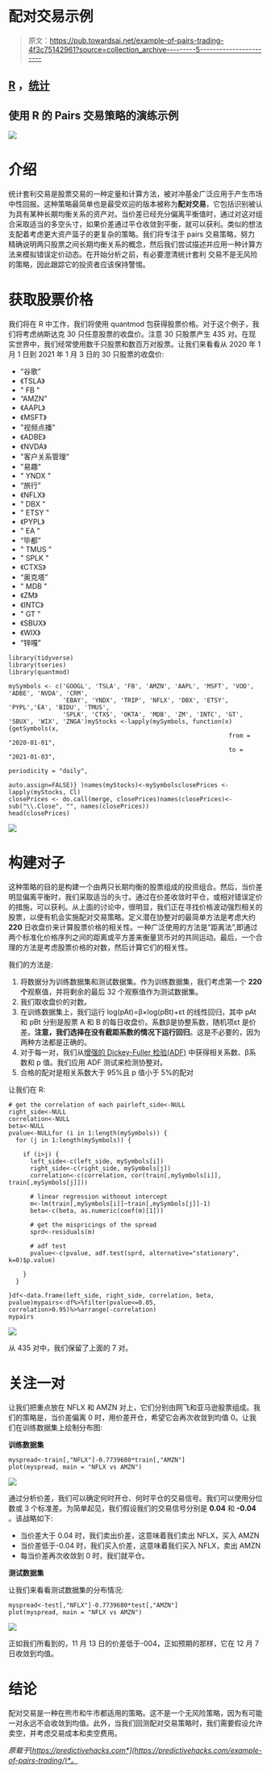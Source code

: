 # 配对交易示例

> 原文：<https://pub.towardsai.net/example-of-pairs-trading-4f3c75142961?source=collection_archive---------5----------------------->

## [R](https://towardsai.net/p/category/programming/r) ，[统计](https://towardsai.net/p/category/statistics)

## 使用 R 的 Pairs 交易策略的演练示例

![](img/c51b9fe7909e969fec435e8103c4aacb.png)

# 介绍

统计套利交易是股票交易的一种定量和计算方法，被对冲基金广泛应用于产生市场中性回报。这种策略最简单也是最受欢迎的版本被称为**配对交易**，它包括识别被认为具有某种长期均衡关系的资产对。当价差已经充分偏离平衡值时，通过对这对组合采取适当的多空头寸，如果价差通过平仓收敛到平衡，就可以获利。类似的想法支配着考虑更大资产篮子的更复杂的策略。我们将专注于 pairs 交易策略，努力
精确说明两只股票之间长期均衡关系的概念，然后我们尝试描述并应用一种计算方法来模拟错误定价动态。在开始分析之前，有必要澄清统计套利
交易不是无风险的策略，因此跟踪它的投资者应该保持警惕。

# 获取股票价格

我们将在 R 中工作，我们将使用 quantmod 包获得股票价格。对于这个例子，我们将考虑纳斯达克 30 只任意股票的收盘价。注意 30 只股票产生 435 对。在现实世界中，我们经常使用数千只股票和数百万对股票。让我们来看看从 2020 年 1 月 1 日到 2021 年 1 月 3 日的 30 只股票的收盘价:

*   “谷歌”
*   《TSLA》
*   " FB "
*   “AMZN”
*   《AAPL》
*   《MSFT》
*   "视频点播"
*   《ADBE》
*   《NVDA》
*   "客户关系管理"
*   "易趣"
*   " YNDX "
*   “旅行”
*   《NFLX》
*   " DBX "
*   " ETSY "
*   《PYPL》
*   " EA "
*   “毕都”
*   " TMUS "
*   " SPLK "
*   《CTXS》
*   “奥克塔”
*   " MDB "
*   《ZM》
*   《INTC》
*   " GT "
*   《SBUX》
*   《WIX》
*   “锌嘎”

```
library(tidyverse)
library(tseries)
library(quantmod)

mySymbols <- c('GOOGL', 'TSLA', 'FB', 'AMZN', 'AAPL', 'MSFT', 'VOD',  'ADBE', 'NVDA', 'CRM',
               'EBAY', 'YNDX', 'TRIP', 'NFLX', 'DBX', 'ETSY', 'PYPL','EA', 'BIDU', 'TMUS',
               'SPLK', 'CTXS', 'OKTA', 'MDB', 'ZM', 'INTC', 'GT', 'SBUX', 'WIX', 'ZNGA')myStocks <-lapply(mySymbols, function(x) {getSymbols(x, 
                                                             from = "2020-01-01", 
                                                             to = "2021-01-03",
                                                             periodicity = "daily",
                                                             auto.assign=FALSE)} )names(myStocks)<-mySymbolsclosePrices <- lapply(myStocks, Cl)
closePrices <- do.call(merge, closePrices)names(closePrices)<-sub("\\.Close", "", names(closePrices))
head(closePrices)
```

![](img/92b40dcfd8c7edc70fcdb81446e9f52a.png)

# 构建对子

这种策略的目的是构建一个由两只长期均衡的股票组成的投资组合。然后，当价差明显偏离平衡时，我们采取适当的头寸。通过在价差收敛时平仓，或相对错误定价的措施，可以获利。从上面的讨论中，很明显，我们正在寻找价格波动强烈相关的股票，以便有机会实施配对交易策略。定义潜在协整对的最简单方法是考虑大约 **220** 日收盘价来计算股票价格的相关性。一种广泛使用的方法是“距离法”,即通过两个标准化价格序列之间的距离或平方差来衡量货币对的共同运动。最后，一个合理的方法是考虑股票价格的对数，然后计算它们的相关性。

我们的方法是:

1.  将数据分为训练数据集和测试数据集。作为训练数据集，我们考虑第一个 **220 个**观察值，并将剩余的最后 32 个观察值作为测试数据集。
2.  我们取收盘价的对数。
3.  在训练数据集上，我们运行 log(pAt)=β×log(pBt)+εt 的线性回归，其中 pAt 和 pBt 分别是股票 A 和 B 的每日收盘价。系数β是协整系数，随机项εt 是价差。**注意，我们选择在没有截距系数的情况下运行回归**。这是不必要的，因为两种方法都是正确的。
4.  对于每一对，我们从[增强的 Dickey-Fuller 检验(ADF)](https://en.wikipedia.org/wiki/Augmented_Dickey%E2%80%93Fuller_test) 中获得相关系数、β系数和 p 值。我们应用 ADF 测试来检测协整对。
5.  合格的配对是相关系数大于 95%且 p 值小于 5%的配对

让我们在 R:

```
# get the correlation of each pairleft_side<-NULL
right_side<-NULL
correlation<-NULL
beta<-NULL
pvalue<-NULLfor (i in 1:length(mySymbols)) {
  for (j in 1:length(mySymbols)) {

    if (i>j) {
      left_side<-c(left_side, mySymbols[i])
      right_side<-c(right_side, mySymbols[j])
      correlation<-c(correlation, cor(train[,mySymbols[i]], train[,mySymbols[j]]))

      # linear regression withoout intercept
      m<-lm(train[,mySymbols[i]]~train[,mySymbols[j]]-1)
      beta<-c(beta, as.numeric(coef(m)[1]))

      # get the mispricings of the spread
      sprd<-residuals(m)

      # adf test
      pvalue<-c(pvalue, adf.test(sprd, alternative="stationary", k=0)$p.value)

    }
  }

}df<-data.frame(left_side, right_side, correlation, beta, pvalue)mypairs<-df%>%filter(pvalue<=0.05, correlation>0.95)%>%arrange(-correlation)
mypairs
```

![](img/2e5bc3c0559724590065a8b7364c6576.png)

从 435 对中，我们保留了上面的 7 对。

# 关注一对

让我们把重点放在 NFLX 和 AMZN 对上，它们分别由网飞和亚马逊股票组成。我们的策略是，当价差偏离 0 时，用价差开仓，希望它会再次收敛到均值 0。让我们在训练数据集上绘制分布图:

**训练数据集**

```
myspread<-train[,"NFLX"]-0.7739680*train[,"AMZN"]
plot(myspread, main = "NFLX vs AMZN")
```

![](img/097f87dd3359b0f9512d43776ecd71b8.png)

通过分析价差，我们可以确定何时开仓、何时平仓的交易信号。我们可以使用分位数或 3 个标准差。为简单起见，我们假设我们的交易信号分别是 **0.04** 和 **-0.04** 。该战略如下:

*   当价差大于 0.04 时，我们卖出价差，这意味着我们卖出 NFLX，买入 AMZN
*   当价差低于-0.04 时，我们买入价差，这意味着我们买入 NFLX，卖出 AMZN
*   每当价差再次收敛到 0 时，我们就平仓。

**测试数据集**

让我们来看看测试数据集的分布情况:

```
myspread<-test[,"NFLX"]-0.7739680*test[,"AMZN"] 
plot(myspread, main = "NFLX vs AMZN")
```

![](img/255a0395692bdf022eb530b11bf9cfaa.png)

正如我们所看到的，11 月 13 日的价差低于-004，正如预期的那样，它在 12 月 7 日收敛到均值。

# 结论

配对交易是一种在熊市和牛市都适用的策略。这不是一个无风险策略，因为有可能一对永远不会收敛到均值。此外，当我们回测配对交易策略时，我们需要假设允许卖空，并考虑交易成本和卖空费用。

*原载于*[*https://predictivehacks.com*](https://predictivehacks.com/example-of-pairs-trading/)*。*